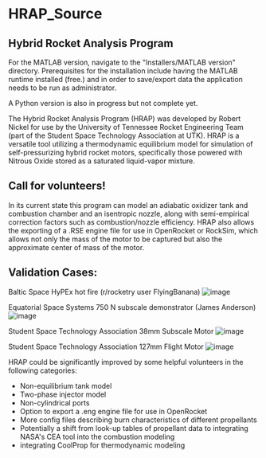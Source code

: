 # HRAP_Source
## Hybrid Rocket Analysis Program

For the MATLAB version, navigate to the "Installers/MATLAB version" directory. Prerequisites for the installation include having the MATLAB runtime installed (free.) and in order to save/export data the application needs to be run as administrator.

A Python version is also in progress but not complete yet.

The Hybrid Rocket Analysis Program (HRAP) was developed by Robert Nickel for use by the University of Tennessee Rocket Engineering Team (part of the Student Space Technology Association at UTK). HRAP is a versatile tool utilizing a thermodynamic equilibrium model for  simulation of self-pressurizing hybrid rocket motors, specifically those powered with Nitrous Oxide stored as a saturated liquid-vapor mixture. 

## Call for volunteers!

In its current state this program can model an adiabatic oxidizer tank and combustion chamber and an isentropic nozzle, along with semi-empirical correction factors such as combustion/nozzle efficiency. HRAP also allows the exporting of a .RSE engine file for use in OpenRocket or RockSim, which allows not only the mass of the motor to be captured but also the approximate center of mass of the motor.

## Validation Cases:
Baltic Space HyPEx hot fire (r/rocketry user FlyingBanana)
![image](https://github.com/user-attachments/assets/4e048de8-12b3-4299-89f5-ec4241b3ccb2)

Equatorial Space Systems 750 N subscale demonstrator (James Anderson)
![image](https://github.com/user-attachments/assets/63330cf6-2fe3-4712-a0ec-310baa33e389)

Student Space Technology Association 38mm Subscale Motor
![image](https://github.com/user-attachments/assets/508ee5ae-4a46-4c41-8743-3ec823128cfe)

Student Space Technology Association 127mm Flight Motor
![image](https://github.com/user-attachments/assets/89afa8e9-32a9-4057-92d3-aaae7cde900f)

HRAP could be significantly improved by some helpful volunteers in the following categories: 
- Non-equilibrium tank model
- Two-phase injector model
- Non-cylindrical ports
- Option to export a .eng engine file for use in OpenRocket
- More config files describing burn characteristics of different propellants
- Potentially a shift from look-up tables of propellant data to integrating NASA's CEA tool into the combustion modeling
- integrating CoolProp for thermodynamic modeling
